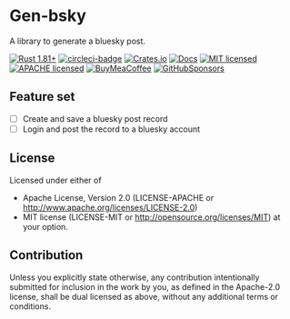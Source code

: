 # Gen-bsky

A library to generate a bluesky post.

[![Rust 1.81+][version-badge]][version-url]
[![circleci-badge]][circleci-url]
[![Crates.io][crates-badge]][crates-url]
[![Docs][docs-badge]][docs-url]
[![MIT licensed][mit-badge]][mit-url]
[![APACHE licensed][apache-badge]][apache-url]
[![BuyMeaCoffee][bmac-badge]][bmac-url]
[![GitHubSponsors][ghub-badge]][ghub-url]

[crates-badge]: https://img.shields.io/crates/v/gen-bsky.svg
[crates-url]: https://crates.io/crates/gen-bsky
[mit-badge]: https://img.shields.io/badge/license-MIT-blue.svg
[mit-url]: https://github.com/jerusdp/gen-bsky/blob/main/LICENSE-MIT
[apache-badge]: https://img.shields.io/badge/license-APACHE-blue.svg
[apache-url]: https://github.com/jerusdp/gen-bsky/blob/main/LICENSE-MIT
[circleci-badge]: https://dl.circleci.com/status-badge/img/gh/jerus-org/pcu/tree/main.svg?style=svg
[circleci-url]: https://dl.circleci.com/status-badge/redirect/gh/jerus-org/pcu/tree/main
[version-badge]: https://img.shields.io/badge/rust-1.81+-orange.svg
[version-url]: https://www.rust-lang.org
[docs-badge]:  https://docs.rs/gen-bsky/badge.svg
[docs-url]:  https://docs.rs/gen-bsky
[bmac-badge]: https://badgen.net/badge/icon/buymeacoffee?color=yellow&icon=buymeacoffee&label
[bmac-url]: https://buymeacoffee.com/jerusdp
[ghub-badge]: https://img.shields.io/badge/sponsor-30363D?logo=GitHub-Sponsors&logoColor=#white
[ghub-url]: https://github.com/sponsors/jerusdp


## Feature set

- [ ] Create and save a bluesky post record
- [ ] Login and post the record to a bluesky account

## License

 Licensed under either of

- Apache License, Version 2.0 (LICENSE-APACHE or <http://www.apache.org/licenses/LICENSE-2.0>)
- MIT license (LICENSE-MIT or <http://opensource.org/licenses/MIT>)
 at your option.

## Contribution

 Unless you explicitly state otherwise, any contribution intentionally submitted for inclusion in the work by you, as defined in the Apache-2.0 license, shall be dual licensed as above, without any additional terms or conditions.
